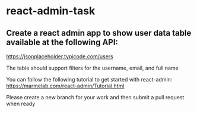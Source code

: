 # react-admin-task

## Create a react admin app to show user data table available at the following API:
https://jsonplaceholder.typicode.com/users

The table should support filters for the username, email, and full name

You can follow the following tutorial to get started with react-admin:
https://marmelab.com/react-admin/Tutorial.html

Please create a new branch for your work and then submit a pull request when ready
